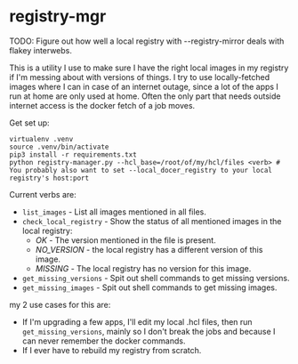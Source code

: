 registry-mgr
============

TODO: Figure out how well a local registry with --registry-mirror deals with flakey interwebs.

This is a utility I use to make sure I have the right local images in my registry if I'm messing
about with versions of things. I try to use locally-fetched images where I can in case of an internet
outage, since a lot of the apps I run at home are only used at home. Often the only part that
needs outside internet access is the docker fetch of a job moves.

Get set up:

```
virtualenv .venv
source .venv/bin/activate
pip3 install -r requirements.txt
python registry-manager.py --hcl_base=/root/of/my/hcl/files <verb> # You probably also want to set --local_docer_registry to your local registry's host:port
```

Current verbs are:

  - `list_images` - List all images mentioned in all files.
  - `check_local_registry` - Show the status of all mentioned images in the local registry:
    - *OK* - The version mentioned in the file is present.
    - *NO_VERSION* - the local registry has a different version of this image.
    - *MISSING* - The local registry has no version for this image.
  - `get_missing_versions` - Spit out shell commands to get missing versions.
  - `get_missing_images` - Spit out shell commands to get missing images.

my 2 use cases for this are:

  - If I'm upgrading a few apps, I'll edit my local .hcl files, then run `get_missing_versions`, mainly so I don't break the jobs and because I can never remember the docker commands.
  - If I ever have to rebuild my registry from scratch.
